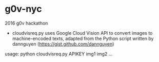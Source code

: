 # g0v-nyc
2016 g0v hackathon

- cloudvisreq.py 
uses Google Cloud Vision API to convert images to machine-encoded texts,
adapted from the Python script written by dannguyen (https://gist.github.com/dannguyen)

usage:
python cloudvisreq.py APIKEY img1 img2 ...
